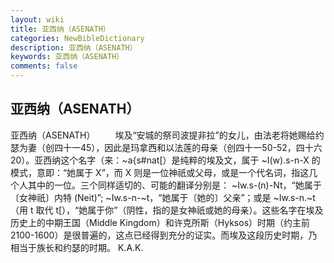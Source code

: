 ```yaml
---
layout: wiki
title: 亚西纳（ASENATH）
categories: NewBibleDictionary
description: 亚西纳（ASENATH）
keywords: 亚西纳（ASENATH）
comments: false
---
```


## 亚西纳（ASENATH）



亚西纳（ASENATH）
　　埃及“安城的祭司波提非拉”的女儿，由法老将她赐给约瑟为妻（创四十一45），因此是玛拿西和以法莲的母亲（创四十一50-52，四十六20）。亚西纳这个名字（来：~a{s#nat[）是纯粹的埃及文，属于 ~I(w).s-n-X 的模式，意即：“她属于 X”，而 X 则是一位神祇或父母，或是一个代名词，指这几个人其中的一位。三个同样适切的、可能的翻译分别是： ~Iw.s-(n)-Nt，“她属于〔女神祇〕内特 (Neit)”; ~Iw.s-n-~t，“她属于〔她的〕父亲”；或是 ~Iw.s-n.~t （用 t 取代
t[），“她属于你”（阴性，指的是女神祇或她的母亲）。这些名字在埃及历史上的中期王国（Middle Kingdom）和许克所斯（Hyksos）时期（约主前2100-1600）是很普遍的，这点已经得到充分的证实。而埃及这段历史时期，乃相当于族长和约瑟的时期。
K.A.K.



